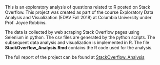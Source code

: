 This is an exploratory analysis of questions related to R posted on Stack Overflow. This project was created as part of the course Exploratory Data Analysis and Visualization (EDAV Fall 2018) at Columbia University under Prof. Joyce Robbins.

The data is collected by web scraping Stack Overflow pages using Selenium in python. The csv files are generated by the python scripts. The subsequent data analysis and visualization is implemented in R. The file **StackOverflow_Analysis.Rmd** contains the R code used for the analysis. 

The full report of the project can be found at [StackOverflow_Analysis](https://s3.amazonaws.com/gurkanwar/StackOverflowAnalysis.html)
